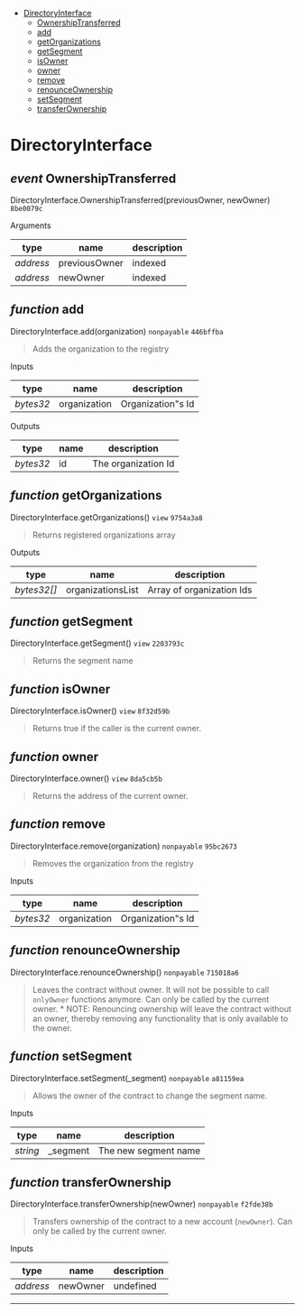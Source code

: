 * [DirectoryInterface](#directoryinterface)
  * [OwnershipTransferred](#event-ownershiptransferred)
  * [add](#function-add)
  * [getOrganizations](#function-getorganizations)
  * [getSegment](#function-getsegment)
  * [isOwner](#function-isowner)
  * [owner](#function-owner)
  * [remove](#function-remove)
  * [renounceOwnership](#function-renounceownership)
  * [setSegment](#function-setsegment)
  * [transferOwnership](#function-transferownership)

# DirectoryInterface

## *event* OwnershipTransferred

DirectoryInterface.OwnershipTransferred(previousOwner, newOwner) `8be0079c`

Arguments

| **type** | **name** | **description** |
|-|-|-|
| *address* | previousOwner | indexed |
| *address* | newOwner | indexed |


## *function* add

DirectoryInterface.add(organization) `nonpayable` `446bffba`

> Adds the organization to the registry

Inputs

| **type** | **name** | **description** |
|-|-|-|
| *bytes32* | organization | Organization"s Id |

Outputs

| **type** | **name** | **description** |
|-|-|-|
| *bytes32* | id | The organization Id |

## *function* getOrganizations

DirectoryInterface.getOrganizations() `view` `9754a3a8`

> Returns registered organizations array



Outputs

| **type** | **name** | **description** |
|-|-|-|
| *bytes32[]* | organizationsList | Array of organization Ids |

## *function* getSegment

DirectoryInterface.getSegment() `view` `2203793c`

> Returns the segment name




## *function* isOwner

DirectoryInterface.isOwner() `view` `8f32d59b`

> Returns true if the caller is the current owner.




## *function* owner

DirectoryInterface.owner() `view` `8da5cb5b`

> Returns the address of the current owner.




## *function* remove

DirectoryInterface.remove(organization) `nonpayable` `95bc2673`

> Removes the organization from the registry

Inputs

| **type** | **name** | **description** |
|-|-|-|
| *bytes32* | organization | Organization"s Id |


## *function* renounceOwnership

DirectoryInterface.renounceOwnership() `nonpayable` `715018a6`

> Leaves the contract without owner. It will not be possible to call `onlyOwner` functions anymore. Can only be called by the current owner.     * NOTE: Renouncing ownership will leave the contract without an owner, thereby removing any functionality that is only available to the owner.




## *function* setSegment

DirectoryInterface.setSegment(_segment) `nonpayable` `a81159ea`

> Allows the owner of the contract to change the segment name.

Inputs

| **type** | **name** | **description** |
|-|-|-|
| *string* | _segment | The new segment name |


## *function* transferOwnership

DirectoryInterface.transferOwnership(newOwner) `nonpayable` `f2fde38b`

> Transfers ownership of the contract to a new account (`newOwner`). Can only be called by the current owner.

Inputs

| **type** | **name** | **description** |
|-|-|-|
| *address* | newOwner | undefined |


---